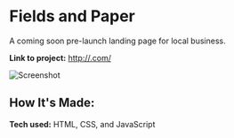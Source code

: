# Fields and Paper
A coming soon pre-launch landing page for local business.

**Link to project:** [http://.com/](https://fieldsandpaper.netlify.app/)

![Screenshot](/repository/images/fp-preview.png?raw=true)

## How It's Made:

**Tech used:** HTML, CSS, and JavaScript
